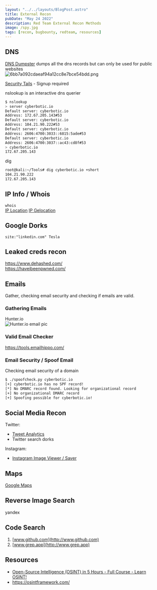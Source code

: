 ```yaml
---
layout: "../../layouts/BlogPost.astro"
title: External Recon
pubDate: "May 24 2022"
description: Red Team External Recon Methods
image: /spy.jpg
tags: [recon, bugbounty, redteam, resources]
---
```


## DNS

[DNS Dumpster](https://dnsdumpster.com/) dumps all the dns records but can only be used for public websites\
![6bb7a092cdaeaf94a12cc8e7bce54bdd.png](/resource/1de3a8f8563549daa480e215c304634c.png)

[Security Tails](https://securitytrails.com/list/apex_domain/nethergames.org) - Signup required

nslookup is an interactive dns querier

```bash
$ nslookup
> server cyberbotic.io
Default server: cyberbotic.io
Address: 172.67.205.143#53
Default server: cyberbotic.io
Address: 104.21.90.222#53
Default server: cyberbotic.io
Address: 2606:4700:3033::6815:5ade#53
Default server: cyberbotic.io
Address: 2606:4700:3037::ac43:cd8f#53
> cyberbotic.io
172.67.205.143
```

dig

```bash
root@kali:~/Tools# dig cyberbotic.io +short
104.21.90.222
172.67.205.143
```

## IP Info / Whois

`whois`\
[IP Location](https://iplocation.net)
[IP Gelocation](https://www.ipfingerprints.com/geolocation.php)

## Google Dorks

`site:"linkedin.com" Tesla`

## Leaked creds recon

<https://www.dehashed.com/>\
<https://haveibeenpwned.com/>

## Emails

Gather, checking email security and checking if emails are valid.

### Gathering Emails

Hunter.io\
![Hunter.io email pic](/resource/23ca40fcb63c46ed8545b558c57c9b78.png)

### Valid Email Checker

<https://tools.emailhippo.com/>

### Email Security / Spoof Email

Checking email security of a domain

```bash
$ ./spoofcheck.py cyberbotic.io
[+] cyberbotic.io has no SPF record!
[*] No DMARC record found. Looking for organizational record
[+] No organizational DMARC record
[+] Spoofing possible for cyberbotic.io!
```

## Social Media Recon

Twitter:

- [Tweet Analytics](https://socialbearing.com/)
- Twitter search dorks

Instagram:

- [Instagram Image Viewer / Saver](https://imginn.com/therock/)

## Maps

[Google Maps](https://maps.google.com)

## Reverse Image Search

yandex

## Code Search

1.  [www.github.com](http://www.github.com)
1.  [www.grep.app](http://www.grep.app)

## Resources

- [Open-Source Intelligence (OSINT) in 5 Hours - Full Course - Learn OSINT!](https://youtu.be/qwA6MmbeGNo)
- <https://osintframework.com/>
